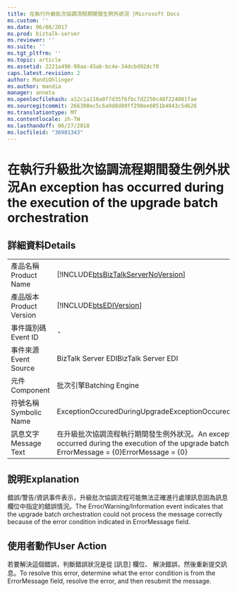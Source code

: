 ```yaml
---
title: 在執行升級批次協調流程期間發生例外狀況 |Microsoft Docs
ms.custom: ''
ms.date: 06/08/2017
ms.prod: biztalk-server
ms.reviewer: ''
ms.suite: ''
ms.tgt_pltfrm: ''
ms.topic: article
ms.assetid: 2221a498-98aa-43ab-bc4e-34dcbd92dcf0
caps.latest.revision: 2
author: MandiOhlinger
ms.author: mandia
manager: anneta
ms.openlocfilehash: a12c1a116a0f7d35f6fbc7d2250c48f224081fae
ms.sourcegitcommit: 266308ec5c6a9d8d80ff298ee6051b4843c5d626
ms.translationtype: MT
ms.contentlocale: zh-TW
ms.lasthandoff: 06/27/2018
ms.locfileid: "36981343"
---
```

# <a name="an-exception-has-occurred-during-the-execution-of-the-upgrade-batch-orchestration"></a><span data-ttu-id="7d2d0-102">在執行升級批次協調流程期間發生例外狀況</span><span class="sxs-lookup"><span data-stu-id="7d2d0-102">An exception has occurred during the execution of the upgrade batch orchestration</span></span>
## <a name="details"></a><span data-ttu-id="7d2d0-103">詳細資料</span><span class="sxs-lookup"><span data-stu-id="7d2d0-103">Details</span></span>  
  
|                 |                                                                                                       |
|-----------------|-------------------------------------------------------------------------------------------------------|
|  <span data-ttu-id="7d2d0-104">產品名稱</span><span class="sxs-lookup"><span data-stu-id="7d2d0-104">Product Name</span></span>   |          [!INCLUDE[btsBizTalkServerNoVersion](../includes/btsbiztalkservernoversion-md.md)]           |
| <span data-ttu-id="7d2d0-105">產品版本</span><span class="sxs-lookup"><span data-stu-id="7d2d0-105">Product Version</span></span> |                      [!INCLUDE[btsEDIVersion](../includes/btsediversion-md.md)]                       |
|    <span data-ttu-id="7d2d0-106">事件識別碼</span><span class="sxs-lookup"><span data-stu-id="7d2d0-106">Event ID</span></span>     |                                                   -                                                   |
|  <span data-ttu-id="7d2d0-107">事件來源</span><span class="sxs-lookup"><span data-stu-id="7d2d0-107">Event Source</span></span>   |                                          <span data-ttu-id="7d2d0-108">BizTalk Server EDI</span><span class="sxs-lookup"><span data-stu-id="7d2d0-108">BizTalk Server EDI</span></span>                                           |
|    <span data-ttu-id="7d2d0-109">元件</span><span class="sxs-lookup"><span data-stu-id="7d2d0-109">Component</span></span>    |                                            <span data-ttu-id="7d2d0-110">批次引擎</span><span class="sxs-lookup"><span data-stu-id="7d2d0-110">Batching Engine</span></span>                                            |
|  <span data-ttu-id="7d2d0-111">符號名稱</span><span class="sxs-lookup"><span data-stu-id="7d2d0-111">Symbolic Name</span></span>  |                                     <span data-ttu-id="7d2d0-112">ExceptionOccuredDuringUpgrade</span><span class="sxs-lookup"><span data-stu-id="7d2d0-112">ExceptionOccuredDuringUpgrade</span></span>                                     |
|  <span data-ttu-id="7d2d0-113">訊息文字</span><span class="sxs-lookup"><span data-stu-id="7d2d0-113">Message Text</span></span>   | <span data-ttu-id="7d2d0-114">在升級批次協調流程執行期間發生例外狀況。</span><span class="sxs-lookup"><span data-stu-id="7d2d0-114">An exception has occurred during the execution of the upgrade batch Orchestration.</span></span> <span data-ttu-id="7d2d0-115">ErrorMessage = {0}</span><span class="sxs-lookup"><span data-stu-id="7d2d0-115">ErrorMessage = {0}</span></span> |
  
## <a name="explanation"></a><span data-ttu-id="7d2d0-116">說明</span><span class="sxs-lookup"><span data-stu-id="7d2d0-116">Explanation</span></span>  
 <span data-ttu-id="7d2d0-117">錯誤/警告/資訊事件表示，升級批次協調流程可能無法正確進行處理訊息因為訊息 欄位中指定的錯誤情況。</span><span class="sxs-lookup"><span data-stu-id="7d2d0-117">The Error/Warning/Information event indicates that the upgrade batch orchestration could not process the message correctly because of the error condition indicated in ErrorMessage field.</span></span>  
  
## <a name="user-action"></a><span data-ttu-id="7d2d0-118">使用者動作</span><span class="sxs-lookup"><span data-stu-id="7d2d0-118">User Action</span></span>  
 <span data-ttu-id="7d2d0-119">若要解決這個錯誤，判斷錯誤狀況是從 [訊息] 欄位、 解決錯誤，然後重新提交訊息。</span><span class="sxs-lookup"><span data-stu-id="7d2d0-119">To resolve this error, determine what the error condition is from the ErrorMessage field, resolve the error, and then resubmit the message.</span></span>